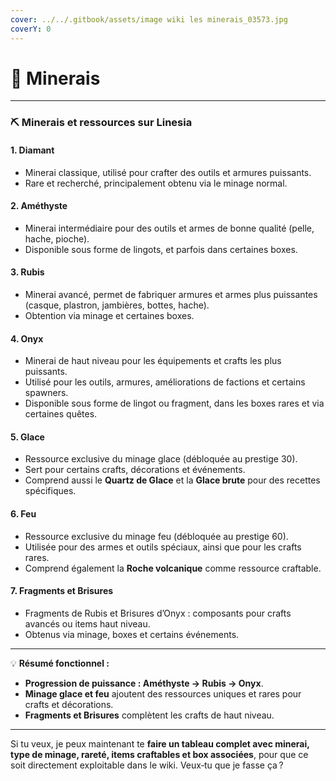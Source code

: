 ```yaml
---
cover: ../../.gitbook/assets/image wiki les minerais_03573.jpg
coverY: 0
---
```


# 💠 Minerais

***

### ⛏️ **Minerais et ressources sur Linesia**

#### 1. **Diamant**

* Minerai classique, utilisé pour crafter des outils et armures puissants.
* Rare et recherché, principalement obtenu via le minage normal.

#### 2. **Améthyste**

* Minerai intermédiaire pour des outils et armes de bonne qualité (pelle, hache, pioche).
* Disponible sous forme de lingots, et parfois dans certaines boxes.

#### 3. **Rubis**

* Minerai avancé, permet de fabriquer armures et armes plus puissantes (casque, plastron, jambières, bottes, hache).
* Obtention via minage et certaines boxes.

#### 4. **Onyx**

* Minerai de haut niveau pour les équipements et crafts les plus puissants.
* Utilisé pour les outils, armures, améliorations de factions et certains spawners.
* Disponible sous forme de lingot ou fragment, dans les boxes rares et via certaines quêtes.

#### 5. **Glace**

* Ressource exclusive du minage glace (débloquée au prestige 30).
* Sert pour certains crafts, décorations et événements.
* Comprend aussi le **Quartz de Glace** et la **Glace brute** pour des recettes spécifiques.

#### 6. **Feu**

* Ressource exclusive du minage feu (débloquée au prestige 60).
* Utilisée pour des armes et outils spéciaux, ainsi que pour les crafts rares.
* Comprend également la **Roche volcanique** comme ressource craftable.

#### 7. **Fragments et Brisures**

* Fragments de Rubis et Brisures d’Onyx : composants pour crafts avancés ou items haut niveau.
* Obtenus via minage, boxes et certains événements.

***

💡 **Résumé fonctionnel :**

* **Progression de puissance : Améthyste → Rubis → Onyx**.
* **Minage glace et feu** ajoutent des ressources uniques et rares pour crafts et décorations.
* **Fragments et Brisures** complètent les crafts de haut niveau.

***

Si tu veux, je peux maintenant te **faire un tableau complet avec minerai, type de minage, rareté, items craftables et box associées**, pour que ce soit directement exploitable dans le wiki. Veux‑tu que je fasse ça ?
